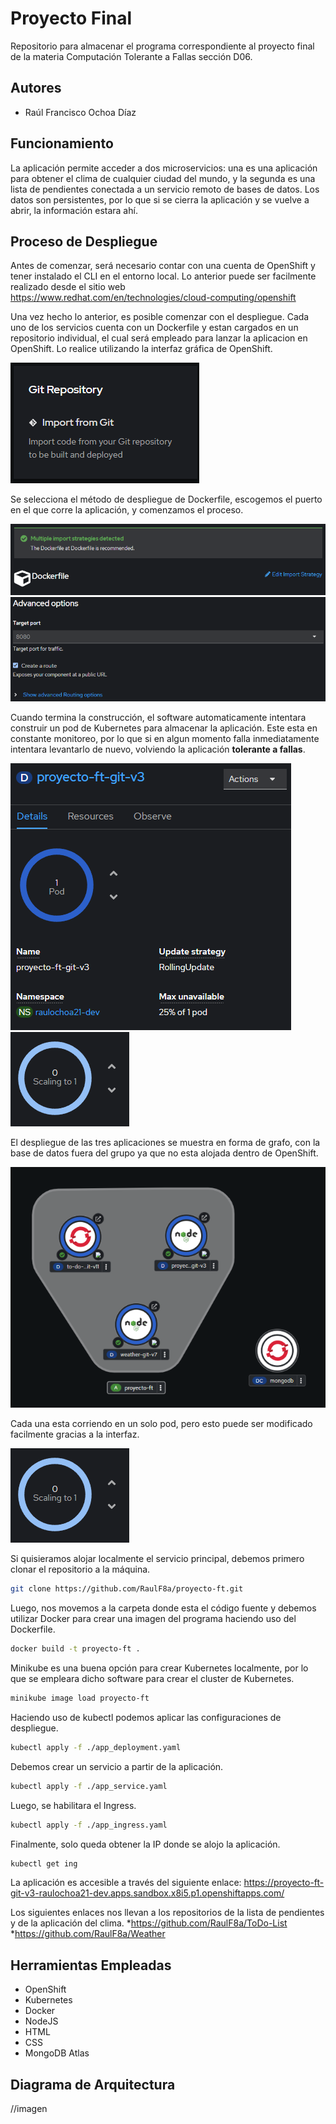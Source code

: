 # Proyecto Final

Repositorio para almacenar el programa correspondiente al proyecto final de la materia Computación Tolerante a Fallas sección D06.

## Autores
* Raúl Francisco Ochoa Díaz

## Funcionamiento
La aplicación permite acceder a dos microservicios: una es una aplicación para obtener el clima de cualquier ciudad del mundo, y la segunda es una lista de pendientes conectada a un servicio remoto de bases de datos. Los datos son persistentes, por lo que si se cierra la aplicación y se vuelve a abrir, la información estara ahí.

## Proceso de Despliegue

Antes de comenzar, será necesario contar con una cuenta de OpenShift y tener instalado el CLI en el entorno local. Lo anterior puede ser facilmente realizado desde el sitio web https://www.redhat.com/en/technologies/cloud-computing/openshift

Una vez hecho lo anterior, es posible comenzar con el despliegue. Cada uno de los servicios cuenta con un Dockerfile y estan cargados en un repositorio individual, el cual será empleado para lanzar la aplicacion en OpenShift. Lo realice utilizando la interfaz gráfica de OpenShift.

![alt text](https://github.com/RaulF8a/proyecto-ft/blob/d5a26c1dd90eed04ffa39206ffffc9bdcd368659/img/Img1.png)

Se selecciona el método de despliegue de Dockerfile, escogemos el puerto en el que corre la aplicación, y comenzamos el proceso.

![alt text](https://github.com/RaulF8a/proyecto-ft/blob/d5a26c1dd90eed04ffa39206ffffc9bdcd368659/img/Img2.png)
![alt text](https://github.com/RaulF8a/proyecto-ft/blob/d5a26c1dd90eed04ffa39206ffffc9bdcd368659/img/Img3.png)

Cuando termina la construcción, el software automaticamente intentara construir un pod de Kubernetes para almacenar la aplicación. Este esta en constante monitoreo, por lo que si en algun momento falla inmediatamente intentara levantarlo de nuevo, volviendo la aplicación **tolerante a fallas**.

![alt text](https://github.com/RaulF8a/proyecto-ft/blob/d5a26c1dd90eed04ffa39206ffffc9bdcd368659/img/Img4.png)
![alt text](https://github.com/RaulF8a/proyecto-ft/blob/d5a26c1dd90eed04ffa39206ffffc9bdcd368659/img/Img5.png)

El despliegue de las tres aplicaciones se muestra en forma de grafo, con la base de datos fuera del grupo ya que no esta alojada dentro de OpenShift.

![alt text](https://github.com/RaulF8a/proyecto-ft/blob/d5a26c1dd90eed04ffa39206ffffc9bdcd368659/img/Img6.png)

Cada una esta corriendo en un solo pod, pero esto puede ser modificado facilmente gracias a la interfaz.

![alt text](https://github.com/RaulF8a/proyecto-ft/blob/d5a26c1dd90eed04ffa39206ffffc9bdcd368659/img/Img5.png)

Si quisieramos alojar localmente el servicio principal, debemos primero clonar el repositorio a la máquina.

```bash
git clone https://github.com/RaulF8a/proyecto-ft.git
```

Luego, nos movemos a la carpeta donde esta el código fuente y debemos utilizar Docker para crear una imagen del programa haciendo uso del Dockerfile.

```bash
docker build -t proyecto-ft .
```

Minikube es una buena opción para crear Kubernetes localmente, por lo que se empleara dicho software para crear el cluster de Kubernetes.

```bash
minikube image load proyecto-ft
```

Haciendo uso de kubectl podemos aplicar las configuraciones de despliegue.

```bash
kubectl apply -f ./app_deployment.yaml
```

Debemos crear un servicio a partir de la aplicación.

```bash
kubectl apply -f ./app_service.yaml
```

Luego, se habilitara el Ingress.

```bash
kubectl apply -f ./app_ingress.yaml
```

Finalmente, solo queda obtener la IP donde se alojo la aplicación.

```bash
kubectl get ing
```

La aplicación es accesible a través del siguiente enlace: https://proyecto-ft-git-v3-raulochoa21-dev.apps.sandbox.x8i5.p1.openshiftapps.com/

Los siguientes enlaces nos llevan a los repositorios de la lista de pendientes y de la aplicación del clima.
*https://github.com/RaulF8a/ToDo-List
*https://github.com/RaulF8a/Weather

## Herramientas Empleadas

* OpenShift
* Kubernetes
* Docker
* NodeJS
* HTML
* CSS
* MongoDB Atlas

## Diagrama de Arquitectura

//imagen
